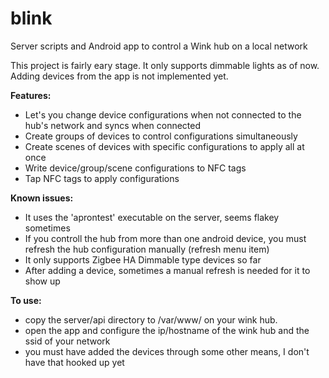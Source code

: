 blink
=====

Server scripts and Android app to control a Wink hub on a local network


This project is fairly eary stage.  It only supports dimmable lights as of now. 
Adding devices from the app is not implemented yet.

**Features:**

* Let's you change device configurations when not connected to the hub's network and syncs when connected
* Create groups of devices to control configurations simultaneously
* Create scenes of devices with specific configurations to apply all at once
* Write device/group/scene configurations to NFC tags
* Tap NFC tags to apply configurations

**Known issues:**
* It uses the 'aprontest' executable on the server, seems flakey sometimes
* If you controll the hub from more than one android device, you must refresh the hub configuration manually (refresh menu item)
* It only supports Zigbee HA Dimmable type devices so far
* After adding a device, sometimes a manual refresh is needed for it to show up

**To use:**
* copy the server/api directory to /var/www/ on your wink hub.  
* open the app and configure the ip/hostname of the wink hub and the ssid of your network
* you must have added the devices through some other means, I don't have that hooked up yet

